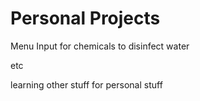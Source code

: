 # Personal Projects
Menu Input for chemicals to disinfect water

etc

learning other stuff for personal stuff

